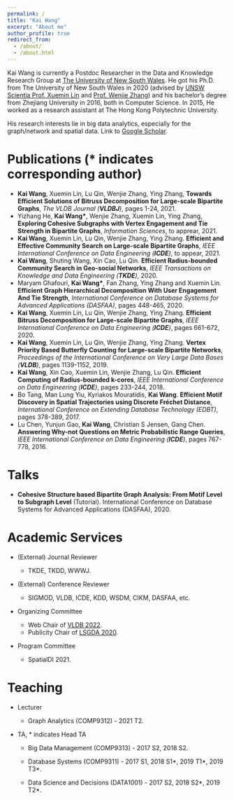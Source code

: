 ```yaml
---
permalink: /
title: "Kai Wang"
excerpt: "About me"
author_profile: true
redirect_from: 
  - /about/
  - /about.html
---
```


Kai Wang is currently a Postdoc Researcher in the Data and Knowledge Research Group at [The University of New South Wales](https://www.unsw.edu.au/). He got his Ph.D. from The University of New South Wales in 2020 (advised by [UNSW Scientia Prof. Xuemin Lin](http://www.cse.unsw.edu.au/~lxue/) and [Prof. Wenjie Zhang](http://www.cse.unsw.edu.au/~zhangw/)) and his bachelor’s degree from Zhejiang University in 2016, both in Computer Science. In 2015, He worked as a research assistant at The Hong Kong Polytechnic University. 

His research interests lie in big data analytics, especially for the graph/network and spatial data.  Link to [Google Scholar](https://scholar.google.com/citations?user=G4DiwTIAAAAJ&hl=en).

Publications (* indicates corresponding author)
======
- **Kai Wang**, Xuemin Lin, Lu Qin, Wenjie Zhang, Ying Zhang, **Towards Efficient Solutions of Bitruss Decomposition for Large-scale Bipartite Graphs**, *The VLDB Journal (**VLDBJ**)*, pages 1-24, 2021.
- Yizhang He, **Kai Wang\***, Wenjie Zhang, Xuemin Lin, Ying Zhang, **Exploring Cohesive Subgraphs with Vertex Engagement and Tie Strength in Bipartite Graphs**, *Information Sciences*, to apprear, 2021.
- **Kai Wang**, Xuemin Lin, Lu Qin, Wenjie Zhang, Ying Zhang. **Efficient and Effective Community Search on Large-scale Bipartite Graphs**, *IEEE International Conference on Data Engineering (**ICDE**)*, to appear, 2021.
- **Kai Wang**, Shuting Wang, Xin Cao, Lu Qin. **Efficient Radius-bounded Community Search in Geo-social Networks**, *IEEE Transactions on Knowledge and Data Engineering (**TKDE**)*,  2020. 
- Maryam Ghafouri, **Kai Wang\***, Fan Zhang, Ying Zhang and Xuemin Lin. **Efficient Graph Hierarchical Decomposition With User Engagement And Tie Strength**, *International Conference on Database Systems for Advanced Applications (DASFAA)*, pages 448-465, 2020.
- **Kai Wang**, Xuemin Lin, Lu Qin, Wenjie Zhang, Ying Zhang. **Efficient Bitruss Decomposition for Large-scale Bipartite Graphs**, *IEEE International Conference on Data Engineering (**ICDE**)*, pages 661-672, 2020.
- **Kai Wang**, Xuemin Lin, Lu Qin, Wenjie Zhang, Ying Zhang. **Vertex Priority Based Butterfly Counting for Large-scale Bipartite Networks**, *Proceedings of the International Conference on Very Large Data Bases (**VLDB**)*, pages 1139-1152, 2019.
- **Kai Wang**, Xin Cao, Xuemin Lin, Wenjie Zhang, Lu Qin. **Efficient Computing of Radius-bounded k-cores**, *IEEE International Conference on Data Engineering (**ICDE**)*, pages 233-244, 2018.
- Bo Tang, Man Lung Yiu, Kyriakos Mouratidis, **Kai Wang**. **Efficient Motif Discovery in Spatial Trajectories using Discrete Fréchet Distance**, *International Conference on Extending Database Technology (EDBT)*, pages 378-389, 2017.
- Lu Chen, Yunjun Gao, **Kai Wang**, Christian S Jensen, Gang Chen. **Answering Why-not Questions on Metric Probabilistic Range Queries**, *IEEE International Conference on Data Engineering (**ICDE**)*, pages 767-778, 2016.

Talks
======
- **Cohesive Structure based Bipartite Graph Analysis: From Motif Level to Subgraph Level** (Tutorial). International Conference on Database Systems for Advanced Applications (DASFAA), 2020.

Academic Services
======
- (External) Journal Reviewer
  - TKDE, TKDD, WWWJ.

- (External) Conference Reviewer
  - SIGMOD, VLDB, ICDE, KDD, WSDM, CIKM, DASFAA, etc.

- Organizing Committee
  - Web Chair of [VLDB 2022](http://vldb.org/2022/).
  - Publicity Chair of [LSGDA 2020](https://www.google.com/url?q=https%3A%2F%2Flsgda.github.io%2F2020%2F&sa=D&sntz=1&usg=AFQjCNFYfkgg9wBrWW8wUaG8GCGXJz3z_A).

- Program Committee
  - SpatialDI 2021.

Teaching
======
- Lecturer
  - Graph Analytics  (COMP9312) -  2021 T2.

- TA, * indicates Head TA
  - Big Data Management  (COMP9313) -  2017 S2, 2018 S2.

  - Database Systems (COMP9311) -  2017 S1, 2018 S1\*, 2019 T1\*, 2019 T3\*.

  - Data Science and Decisions (DATA1001) -  2017 S2, 2018 S2\*, 2019 T2\*.

